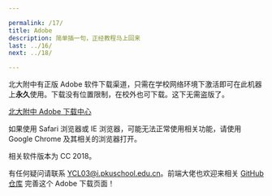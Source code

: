 ```yaml
---

permalink: /17/
title: Adobe
description: 简单插一句，正经教程马上回来
last: ../16/
next: ../18/

---
```


北大附中有正版 Adobe 软件下载渠道，只需在学校网络环境下激活即可在此机器上**永久**使用。下载没有位置限制，在校外也可下载。这下无需盗版了。


<a href="https://pkuschool.github.io/adobedl/" class=" btn red darken-3 white-text" target="_blank">北大附中 Adobe 下载中心</a>


如果使用 Safari 浏览器或 IE 浏览器，可能无法正常使用相关功能，请使用 Google Chrome 及其相关的浏览器打开。

相关软件版本为 CC 2018。

有任何疑问请联系 <YCL03@i.pkuschool.edu.cn>。前端大佬也欢迎来相关 [GitHub 仓库](https://github.com/pkuschool/adobedl) 完善这个 Adobe 下载页面！